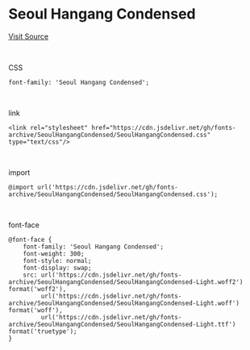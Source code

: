 # Seoul Hangang Condensed

[Visit Source](https://www.seoul.go.kr/seoul/font.do)

&nbsp;

CSS

```
font-family: 'Seoul Hangang Condensed';
```

&nbsp;

link

```
<link rel="stylesheet" href="https://cdn.jsdelivr.net/gh/fonts-archive/SeoulHangangCondensed/SeoulHangangCondensed.css" type="text/css"/>
```

&nbsp;

import

```
@import url('https://cdn.jsdelivr.net/gh/fonts-archive/SeoulHangangCondensed/SeoulHangangCondensed.css');
```

&nbsp;

font-face

```
@font-face {
    font-family: 'Seoul Hangang Condensed';
    font-weight: 300;
    font-style: normal;
    font-display: swap;
    src: url('https://cdn.jsdelivr.net/gh/fonts-archive/SeoulHangangCondensed/SeoulHangangCondensed-Light.woff2') format('woff2'),
         url('https://cdn.jsdelivr.net/gh/fonts-archive/SeoulHangangCondensed/SeoulHangangCondensed-Light.woff') format('woff'),
         url('https://cdn.jsdelivr.net/gh/fonts-archive/SeoulHangangCondensed/SeoulHangangCondensed-Light.ttf') format('truetype');
}
```
